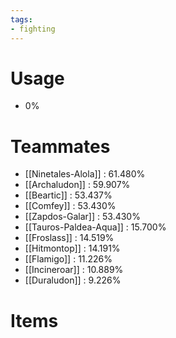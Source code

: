 ```yaml
---
tags:
- fighting
---
```

# Usage
- 0%
# Teammates
- [[Ninetales-Alola]] : 61.480%
- [[Archaludon]] : 59.907%
- [[Beartic]] : 53.437%
- [[Comfey]] : 53.430%
- [[Zapdos-Galar]] : 53.430%
- [[Tauros-Paldea-Aqua]] : 15.700%
- [[Froslass]] : 14.519%
- [[Hitmontop]] : 14.191%
- [[Flamigo]] : 11.226%
- [[Incineroar]] : 10.889%
- [[Duraludon]] : 9.226%
# Items